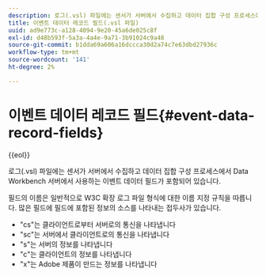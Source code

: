 ```yaml
---
description: 로그(.vsl) 파일에는 센서가 서버에서 수집하고 데이터 집합 구성 프로세스에서 Data Workbench 서버에서 사용하는 이벤트 데이터 필드가 포함되어 있습니다.
title: 이벤트 데이터 레코드 필드(.vsl 파일)
uuid: ad9e773c-a128-4094-9e20-45a6de025c8f
exl-id: d48b593f-5a3a-4a4e-9a71-3b91024c9a48
source-git-commit: b1dda69a606a16dccca30d2a74c7e63dbd27936c
workflow-type: tm+mt
source-wordcount: '141'
ht-degree: 2%

---
```


# 이벤트 데이터 레코드 필드{#event-data-record-fields}

{{eol}}

로그(.vsl) 파일에는 센서가 서버에서 수집하고 데이터 집합 구성 프로세스에서 Data Workbench 서버에서 사용하는 이벤트 데이터 필드가 포함되어 있습니다.

필드의 이름은 일반적으로 W3C 확장 로그 파일 형식에 대한 이름 지정 규칙을 따릅니다. 많은 필드에 필드에 포함된 정보의 소스를 나타내는 접두사가 있습니다.

* &quot;cs&quot;는 클라이언트로부터 서버로의 통신을 나타냅니다
* &quot;sc&quot;는 서버에서 클라이언트로의 통신을 나타냅니다
* &quot;s&quot;는 서버의 정보를 나타냅니다
* &quot;c&quot;는 클라이언트의 정보를 나타냅니다
* &quot;x&quot;는 Adobe 제품이 만드는 정보를 나타냅니다
